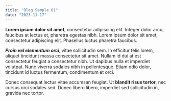 ```yaml
---
title: "Blog Sample 01"
date: "2023-11-17"
---
```


**Lorem ipsum dolor sit amet**, consectetur adipiscing elit. Integer dolor arcu, faucibus at lectus et, pharetra egestas nibh. Lorem ipsum dolor sit amet, consectetur adipiscing elit. Phasellus luctus pharetra faucibus.

**_Proin vel elementum orci_**, vitae sollicitudin sem. In efficitur felis lorem, aliquet tincidunt massa consectetur sit amet. Nullam id dui at est consectetur feugiat a consectetur nibh. Ut dapibus nulla et imperdiet volutpat. Nunc viverra sodales nibh in pellentesque. Etiam odio dolor, tincidunt id luctus fermentum, condimentum et orci.

Donec consequat lectus vitae accumsan feugiat. Ut **blandit risus tortor**, nec cursus orci sodales sed. Donec libero libero, imperdiet sed sollicitudin in, gravida nec tortor.
